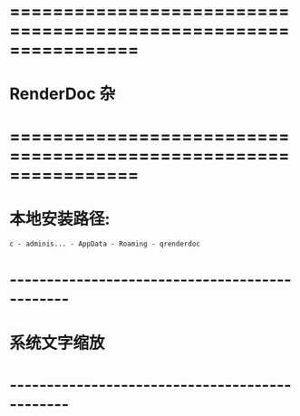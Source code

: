 # ================================================================ #
#                   RenderDoc  杂
# ================================================================ #


# 本地安装路径:
    c - adminis... - AppData - Roaming - qrenderdoc 




# ---------------------------------------------- #
#       系统文字缩放
# ---------------------------------------------- #


















